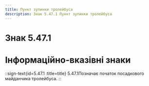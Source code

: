 ```yaml
---
title: Пункт зупинки тролейбуса
description: Знак 5.47.1 Пункт зупинки тролейбуса
---
```

# Знак 5.47.1
# Інформаційно-вказівні знаки
::sign-text{id=5.47.1 :title=title}
5.47.1Позначає початок посадкового майданчика тролейбуса.
::